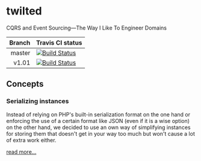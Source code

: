 # twilted
CQRS and Event Sourcing—The Way I Like To Engineer Domains

Branch | Travis CI status
-----: | :---
master | [![Build Status](https://travis-ci.org/kepawni/twilted.svg?branch=master)](https://travis-ci.org/kepawni/twilted)
v1.01  | [![Build Status](https://travis-ci.org/kepawni/twilted.svg?branch=v1.0.1)](https://travis-ci.org/kepawni/twilted)

## Concepts

### Serializing instances

Instead of relying on PHP's built-in serialization format on the one hand or enforcing the use of a certain format like JSON (even if it is a wise option) on the other hand, we decided to use an own way of simplifying instances for storing them that doesn't get in your way too much but won't cause a lot of extra work either.

[read more...](doc/serializing-instances.md)

